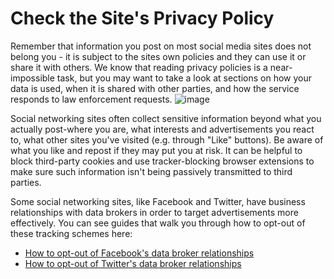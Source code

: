 [Title]: # (Check the Site's Privacy Policy)
[Order]: # (2)

# Check the Site's Privacy Policy

Remember that information you post on most social media sites does not belong you - it is subject to the sites own policies and they can use it or share it with others. We know that reading privacy policies is a near-impossible task, but you may want to take a look at sections on how your data is used, when it is shared with other parties, and how the service responds to law enforcement requests.
![image](socialb2.png)

Social networking sites often collect sensitive information beyond what you actually post-where you are, what interests and advertisements you react to, what other sites you've visited (e.g. through "Like" buttons). Be aware of what you like and repost if they may put you at risk. It can be helpful to block third-party cookies and use tracker-blocking browser extensions to make sure such information isn't being passively transmitted to third parties.

Some social networking sites, like Facebook and Twitter, have business relationships with data brokers in order to target advertisements more effectively. You can see guides that walk you through how to opt-out of these tracking schemes here:  
- [How to opt-out of Facebook's data broker relationships](https://www.eff.org/deeplinks/2013/02/howto-opt-out-databrokers-showing-your-targeted-advertisements-facebook)  
- [How to opt-out of Twitter's data broker relationships](https://www.eff.org/deeplinks/2013/07/how-opt-out-twitters-tailored-advertisements-and-more)